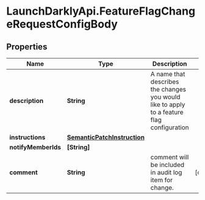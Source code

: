 # LaunchDarklyApi.FeatureFlagChangeRequestConfigBody

## Properties
Name | Type | Description | Notes
------------ | ------------- | ------------- | -------------
**description** | **String** | A name that describes the changes you would like to apply to a feature flag configuration | 
**instructions** | [**SemanticPatchInstruction**](SemanticPatchInstruction.md) |  | 
**notifyMemberIds** | **[String]** |  | 
**comment** | **String** | comment will be included in audit log item for change. | [optional] 


